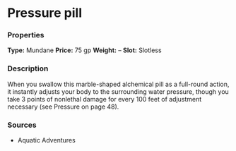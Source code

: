 ﻿---
Title: "Pressure pill"
Type: "Mundane"
Price: "75 gp"
Weight: "–"
Slot: "Slotless"
Description: |
  "When you swallow this marble-shaped alchemical pill as a full-round action, it instantly adjusts your body to the surrounding water pressure, though you take 3 points of nonlethal damage for every 100 feet of adjustment necessary (see Pressure on page 48)."
Sources: "['Aquatic Adventures']"
---

# Pressure pill

### Properties

**Type:** Mundane **Price:** 75 gp **Weight:** – **Slot:** Slotless

### Description

When you swallow this marble-shaped alchemical pill as a full-round action, it instantly adjusts your body to the surrounding water pressure, though you take 3 points of nonlethal damage for every 100 feet of adjustment necessary (see Pressure on page 48).

### Sources

* Aquatic Adventures